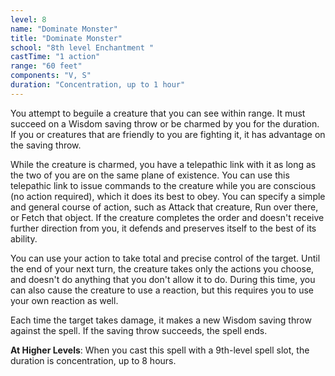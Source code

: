 ```yaml
---
level: 8
name: "Dominate Monster"
title: "Dominate Monster"
school: "8th level Enchantment "
castTime: "1 action"
range: "60 feet"
components: "V, S"
duration: "Concentration, up to 1 hour"
---
```


You attempt to beguile a creature that you can see within range. It must succeed on a Wisdom saving throw or be charmed by you for the duration. If you or creatures that are friendly to you are fighting it, it has advantage on the saving throw.

While the creature is charmed, you have a telepathic link with it as long as the two of you are on the same plane of existence. You can use this telepathic link to issue commands to the creature while you are conscious (no action required), which it does its best to obey. You can specify a simple and general course of action, such as Attack that creature, Run over there, or Fetch that object. If the creature completes the order and doesn't receive further direction from you, it defends and preserves itself to the best of its ability.

You can use your action to take total and precise control of the target. Until the end of your next turn, the creature takes only the actions you choose, and doesn't do anything that you don't allow it to do. During this time, you can also cause the creature to use a reaction, but this requires you to use your own reaction as well.

Each time the target takes damage, it makes a new Wisdom saving throw against the spell. If the saving throw succeeds, the spell ends.

**At Higher Levels**: When you cast this spell with a 9th-level spell slot, the duration is concentration, up to 8 hours.
